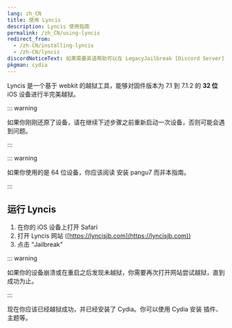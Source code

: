 ```yaml
---
lang: zh_CN
title: 使用 Lyncis
description: Lyncis 使用指南
permalink: /zh_CN/using-lyncis
redirect_from:
  - /zh-CN/installing-lyncis
  - /zh-CN/lyncis
discordNoticeText: 如果需要英语帮助可以在 LegacyJailbreak [Discord Server](http://discord.legacyjailbreak.com/) 上提问。
pkgman: cydia
---
```


Lyncis 是一个基于 webkit 的越狱工具，能够对固件版本为 7.1 到 7.1.2 的 **32 位** iOS 设备进行半完美越狱。

::: warning

如果你刚刚还原了设备，请在继续下述步骤之前重新启动一次设备，否则可能会遇到问题。

:::

::: warning

如果你使用的是 64 位设备，你应该阅读 <router-link to="/installing-pangu7">安装 pangu7</router-link> 而非本指南。

:::

## 运行 Lyncis

1. 在你的 iOS 设备上打开 Safari
1. 打开 Lyncis 网站 ([https://lyncisjb.com](https://lyncisjb.com))
1. 点击 “Jailbreak”

::: warning

如果你的设备崩溃或在重启之后发现未越狱，你需要再次打开网站尝试越狱，直到成功为止。

:::

现在你应该已经越狱成功，并已经安装了 Cydia。你可以使用 Cydia 安装 <router-link to="/faq/#what-are-tweaks">插件</router-link>、主题等。